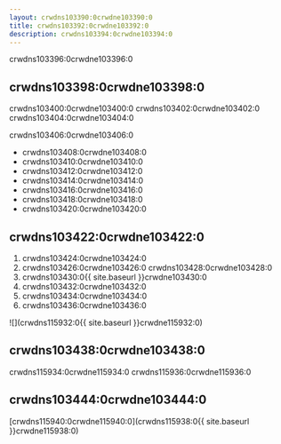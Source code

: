 ```yaml
---
layout: crwdns103390:0crwdne103390:0
title: crwdns103392:0crwdne103392:0
description: crwdns103394:0crwdne103394:0
---
```

crwdns103396:0crwdne103396:0

## crwdns103398:0crwdne103398:0

crwdns103400:0crwdne103400:0 crwdns103402:0crwdne103402:0 crwdns103404:0crwdne103404:0

crwdns103406:0crwdne103406:0

- crwdns103408:0crwdne103408:0
- crwdns103410:0crwdne103410:0
- crwdns103412:0crwdne103412:0
- crwdns103414:0crwdne103414:0
- crwdns103416:0crwdne103416:0
- crwdns103418:0crwdne103418:0
- crwdns103420:0crwdne103420:0

## crwdns103422:0crwdne103422:0

1. crwdns103424:0crwdne103424:0
2. crwdns103426:0crwdne103426:0 crwdns103428:0crwdne103428:0
3. crwdns103430:0{{ site.baseurl }}crwdne103430:0
4. crwdns103432:0crwdne103432:0
5. crwdns103434:0crwdne103434:0
6. crwdns103436:0crwdne103436:0

![](crwdns115932:0{{ site.baseurl }}crwdne115932:0)

## crwdns103438:0crwdne103438:0

crwdns115934:0crwdne115934:0 crwdns115936:0crwdne115936:0

## crwdns103444:0crwdne103444:0

[crwdns115940:0crwdne115940:0](crwdns115938:0{{ site.baseurl }}crwdne115938:0)